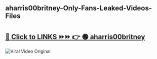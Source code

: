 
 ## aharris00britney-Only-Fans-Leaked-Videos-Files

# <h2><a href="https://mediaupload.pro?aharris00britney">🔗 Click to LINKS ⏩⏩ 👉 🟢 aharris00britney </a></h2>

<a href="https://mediaupload.pro?aharris00britney" rel="nofollow" data-target="animated-image.originalLink"><img src="https://i.ibb.co.com/xMMVF88/686577567.gif" alt="Viral Video Original" style="max-width: 100%; display: inline-block;" data-target="animated-image.originalImage"></a>